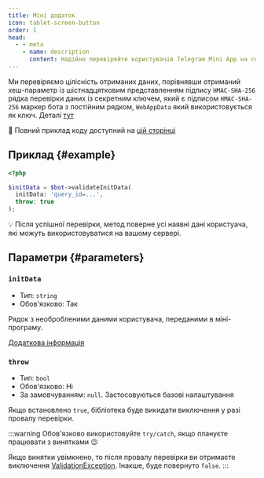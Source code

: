 ```yaml
---
title: Міні додаток
icon: tablet-screen-button
order: 1
head:
  - - meta
    - name: description
      content: Надійно перевіряйте користувачів Telegram Mini App на серверній частині вашого PHP проекта за допомогою бібліотеки TgWebValid.
---
```


Ми перевіряємо цілісність отриманих даних, порівнявши отриманий хеш-параметр із шістнадцятковим представленням підпису `HMAC-SHA-256` рядка перевірки даних із секретним ключем, який є підписом `HMAC-SHA-256` маркер бота з постійним рядком, `WebAppData` який використовується як ключ. Деталі [тут](https://core.telegram.org/bots/webapps#validating-data-received-via-the-mini-app)

:rocket: Повний приклад коду доступний на [цій сторінці](../example/mini-app.md)

## Приклад {#example}

```php
<?php

$initData = $bot->validateInitData(
  initData: 'query_id=...',
  throw: true
);
```

:bulb: Після успішної перевірки, метод поверне усі наявні дані користуача, які можуть використовуватися на вашому сервері.

## Параметри {#parameters}

### `initData`
- Тип: `string`
- Обов'язково: Так

Рядок з необробленими даними користувача, переданими в міні-програму.

[Додаткова інформація](https://core.telegram.org/bots/webapps#initializing-mini-apps)

### `throw`
- Тип: `bool`
- Обов'язково: Ні
- За замовчуванням: `null`. Застосовуються базові налаштування

Якщо встановлено `true`, бібліотека буде викидати виключення у разі провалу перевірки.

:::warning
Обов'язково використовуйте `try/catch`, якщо плануєте працювати з винятками :wink:

Якщо винятки увімкнено, то після провалу перевірки ви отримаєте виключення [ValidationException](../exception/validation.md). Інакше, буде повернуто `false`.
:::